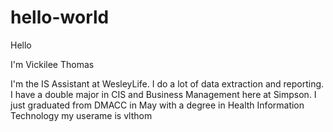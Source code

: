 # hello-world

Hello

I'm Vickilee Thomas

I'm the IS Assistant at WesleyLife. I do a lot of data extraction and reporting.
I have a double major in CIS and Business Management here at Simpson. I just graduated from DMACC in May with a degree in Health Information Technology
my userame is vlthom
